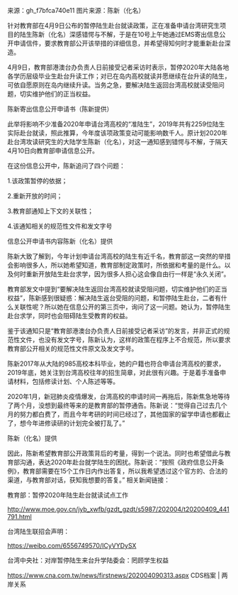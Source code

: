 来源：gh_f7bfca740e11 图片来源：陈新（化名）

针对教育部在4月9日公布的暂停陆生赴台就读政策，正在准备申请台湾研究生项目的陆生陈新（化名）深感错愕与不解，于是在10号上午她通过EMS寄出信息公开申请信件，要求教育部公开该举措的详细信息，并希望得知何时才能重新赴台深造。

4月9日，教育部港澳台办负责人日前接受记者采访时表示，暂停2020年大陆各地各学历层级毕业生赴台升读工作；对已在岛内高校就读并愿继续在台升读的陆生，可依自愿原则在岛内继续升读。当务之急，要解决陆生返回台湾高校就读受阻问题，切实维护他们的正当权益。

陈新寄出信息公开申请书（陈新提供）

此举将影响不少准备2020年申请台湾高校的“准陆生”，2019年共有2259位陆生实际赴台就读，照此推算，今年度该项政策变动可能影响数千人。原计划2020年赴台湾攻读研究生的大陆学生陈新（化名），对这一通知感到错愕与不解，于隔天4月10日向教育部申请信息公开。

在这份信息公开中，陈新追问了四个问题：

1.该政策暂停的依据；

2.重新开放的时间；

3.教育部通知上下文的关联性；

4.该通知相关的规范性文件和发文字号

信息公开申请书内容陈新（化名）提供

陈新大致了解到，今年计划申请台湾高校的陆生有近千名，教育部这一突然的举措会影响很多人，所以她希望知道，教育部制定政策时，所依据和考量的是什么。以及何时重新开放陆生赴台求学，因为很多人担心这会像自由行一样是“永久关闭”。

教育部发文中提到“要解决陆生返回台湾高校就读受阻问题，切实维护他们的正当权益”，陈新感到很疑惑：解决陆生返台受阻的问题，和暂停陆生赴台，二者有什么关联性呢？所以她在信息公开的第三页中，询问了这一问题。她认为，暂停陆生赴台求学，同时也会阻碍陆生受教育的权益。

鉴于该通知只是“教育部港澳台办负责人日前接受记者采访”的发言，并非正式的规范性文件，也没有发文字号，陈新认为，这样的政策在程序上不合规范，所以要求教育部公开相关的规范性文件原文及发文字号。

陈新2017年从大陆的985高校本科毕业，她的户籍也符合申请台湾高校的要求，2019年底，她关注到台湾高校往年的招生简章，对此很有兴趣。于是着手准备申请材料，包括修读计划、个人陈述等等。

2020年1月，新冠肺炎疫情爆发，台湾高校的申请时间一再拖后，陈新焦急地等待了两个月，没想到最终等来的是教育部的暂停通告。陈新说：“觉得自己过去几个月的努力都白费了，而且今年考研的时间已经过了，其他国家的留学申请也都截止了，想今年进修读研的计划完全被打乱了。”

陈新（化名）提供

因此，陈新希望教育部公开政策背后的考量，得到一个说法。同时也希望借此与教育部沟通，表达2020年赴台就学陆生的困扰。陈新说：“按照《政府信息公开条例》，教育部需要在15个工作日内作出答复，所以我希望透过这个官方的、合法的渠道，与教育部对话，获知我想要的答复。” 相关新闻链接：

教育部：暂停2020年陆生赴台就读试点工作

http://www.moe.gov.cn/jyb_xwfb/gzdt_gzdt/s5987/202004/t20200409_441791.html

台湾陆生联招会声明：

https://weibo.com/6556749570/ICyVYDySX

台湾中央社：对岸暂停陆生来台升学陆委会：罔顾学生权益

https://www.cna.com.tw/news/firstnews/202004090313.aspx CDS档案 | 两岸关系 
